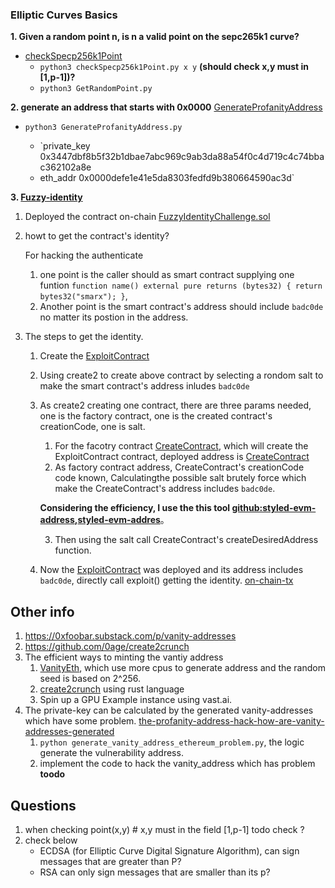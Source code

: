 ### Elliptic Curves Basics

**1. Given a random point n, is n a valid point on the sepc265k1 curve?**

- [checkSpecp256k1Point](checkSpecp256k1Point.py)
  - `python3 checkSpecp256k1Point.py x y` **(should check x,y must in [1,p-1])?**
  - `python3 GetRandomPoint.py `

**2. generate an address that starts with 0x0000** [GenerateProfanityAddress](GenerateProfanityAddress.py)

- `python3 GenerateProfanityAddress.py`

  - `private_key 0x3447dbf8b5f32b1dbae7abc969c9ab3da88a54f0c4d719c4c74bbac362102a8e
  - eth_addr 0x0000defe1e41e5da8303fedfd9b380664590ac3d`

**3. [Fuzzy-identity](https://capturetheether.com/challenges/accounts/fuzzy-identity/)**

1. Deployed the contract on-chain [FuzzyIdentityChallenge.sol](https://sepolia.etherscan.io/address/0x780a1ccCD0A4D6BAd93ca95CF020bEf83fe6cDcc#code)

2. howt to get the contract's identity?

   For hacking the authenticate

   1. one point is the caller should as smart contract supplying one funtion `function name() external pure returns (bytes32) {
    return bytes32("smarx");
}`,
   2. Another point is the smart contract's address should include `badc0de` no matter its postion in the address.

3. The steps to get the identity.

   1. Create the [ExploitContract](https://github.com/sodexx7/security_related/blob/e8004d42dde45389abaae4315880012254d61dcc/capture-the-ether-foundry/FuzzyIdentitiy/contracts/ExploitContract.sol#L5)

   2. Using create2 to create above contract by selecting a rondom salt to make the smart contract's address inludes `badc0de`

   3. As create2 creating one contract, there are three params needed, one is the factory contract, one is the created contract's creationCode, one is salt.

      1. For the facotry contract [CreateContract](https://github.com/sodexx7/security_related/blob/e8004d42dde45389abaae4315880012254d61dcc/capture-the-ether-foundry/FuzzyIdentitiy/contracts/CreateContract.sol#L5), which will create the ExploitContract contract, deployed address is
         [CreateContract](https://sepolia.etherscan.io/address/0xb310c509d117bD53D50EfBC652c043d24764e783#code)
      2. As factory contract address, CreateContract's creationCode code known, Calculatingthe possible salt brutely force which make the CreateContract's address includes `badc0de`.

      **Considering the efficiency, I use the this tool [github:styled-evm-address](https://github.com/morpho-labs/styled-evm-address),[styled-evm-addres](styled-evm-address/main.py)**。

      3. Then using the salt call CreateContract's createDesiredAddress function.

   4. Now the [ExploitContract](https://sepolia.etherscan.io/address/0x6add85814c50973e3174badc0de81199087a8760#writeContract) was deployed and its address includes `badc0de`, directly call exploit() getting the identity.
      [on-chain-tx](https://sepolia.etherscan.io/tx/0x3d0359e1e7c4f27cae990ef1b9f9860a30e853bd0cd18f3647a6f6c32073213d#statechange)

## Other info

1. https://0xfoobar.substack.com/p/vanity-addresses
2. https://github.com/0age/create2crunch
3. The efficient ways to minting the vantiy address
   1. [VanityEth](https://github.com/MyEtherWallet/VanityEth), which use more cpus to generate address and the random seed is based on 2^256.
   2. [create2crunch](https://github.com/0age/create2crunch) using rust language
   3. Spin up a GPU Example instance using vast.ai.
4. The private-key can be calculated by the generated vanity-addresses which have some problem. [the-profanity-address-hack-how-are-vanity-addresses-generated](https://medium.com/coinmonks/the-profanity-address-hack-how-are-vanity-addresses-generated-cce40ba5ed39)
   1. `python generate_vanity_address_ethereum_problem.py`, the logic generate the vulnerability address.
   2. implement the code to hack the vanity_address which has problem **toodo**

## Questions

1.  when checking point(x,y) # x,y must in the field [1,p-1] todo check ?
2.  check below
    - ECDSA (for Elliptic Curve Digital Signature Algorithm), can sign messages that are greater than P?
    - RSA can only sign messages that are smaller than its p?
